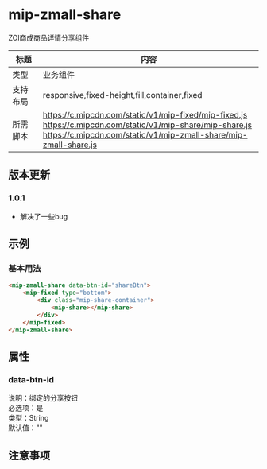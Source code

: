 # mip-zmall-share

ZOl商成商品详情分享组件

标题|内容
----|----
类型|业务组件
支持布局|responsive,fixed-height,fill,container,fixed
所需脚本|https://c.mipcdn.com/static/v1/mip-fixed/mip-fixed.js<br>https://c.mipcdn.com/static/v1/mip-share/mip-share.js<br>https://c.mipcdn.com/static/v1/mip-zmall-share/mip-zmall-share.js

## 版本更新

### 1.0.1

- 解决了一些bug

## 示例

### 基本用法
```html
<mip-zmall-share data-btn-id="shareBtn">
    <mip-fixed type="bottom">
        <div class="mip-share-container">
            <mip-share></mip-share>
        </div>
    </mip-fixed>
</mip-zmall-share>
```

## 属性

### data-btn-id

说明：绑定的分享按钮     
必选项：是         
类型：String        
默认值：""

## 注意事项
